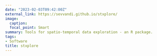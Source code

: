 ```yaml
---
date: "2023-02-03T09:42:00Z"
external_link: https://sevvandi.github.io/stxplore/
image:
  caption: 
  focal_point: Smart
summary: Tools for spatio-temporal data exploration - an R package.
tags:
- Software
title: stxplore
---
```

